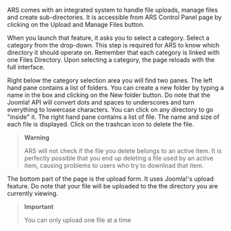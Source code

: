 ARS comes with an integrated system to handle file uploads, manage files and create sub-directories. It is accessible from ARS Control Panel page by clicking on the Upload and Manage Files button.

When you launch that feature, it asks you to select a category. Select a category from the drop-down. This step is required for ARS to know which directory it should operate on. Remember that each category is linked with one Files Directory. Upon selecting a category, the page reloads with the full interface.

Right below the category selection area you will find two panes. The left hand pane contains a list of folders. You can create a new folder by typing a name in the box and clicking on the New folder button. Do note that the Joomla! API will convert dots and spaces to underscores and turn everything to lowercase characters. You can click on any directory to go "inside" it. The right hand pane contains a list of file. The name and size of each file is displayed. Click on the trashcan icon to delete the file.

> **Warning**
>
> ARS will not check if the file you delete belongs to an active item. It is perfectly possible that you end up deleting a file used by an active item, causing problems to users who try to download that item.

The bottom part of the page is the upload form. It uses Joomla!'s upload feature. Do note that your file will be uploaded to the the directory you are currently viewing.

> **Important**
>
> You can only upload one file at a time
